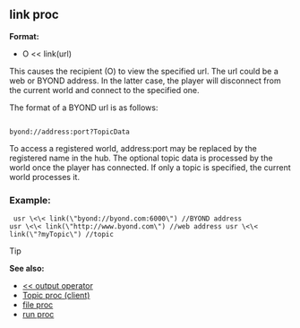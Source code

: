 ## link proc

**Format:**
+   O \<\< link(url)


This causes the recipient (O) to view the specified url. The
url could be a web or BYOND address. In the latter case, the player will
disconnect from the current world and connect to the specified one.


The format of a BYOND url is as follows: 
``` dm

byond://address:port?TopicData 
```
 

To access a
registered world, address:port may be replaced by the registered name in
the hub. The optional topic data is processed by the world once the
player has connected. If only a topic is specified, the current world
processes it.
### Example:

``` dm
 usr \<\< link(\"byond://byond.com:6000\") //BYOND address
usr \<\< link(\"http://www.byond.com\") //web address usr \<\<
link(\"?myTopic\") //topic 
```


> [!TIP] 
> **See also:**
> +   [\<\< output operator](/ref/operator/%3c%3c/output.md) 
> +   [Topic proc (client)](/ref/client/proc/Topic.md) 
> +   [file proc](/ref/proc/file.md) 
> +   [run proc](/ref/proc/run.md) <!-- -->